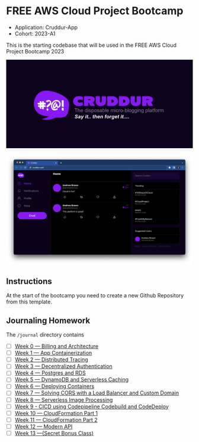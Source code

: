 # FREE AWS Cloud Project Bootcamp

- Application: Cruddur-App
- Cohort: 2023-A1
 
This is the starting codebase that will be used in the FREE AWS Cloud Project Bootcamp 2023

![Cruddur Graphic](_docs/assets/cruddur-banner.jpg)

![Cruddur Screenshot](_docs/assets/cruddur-screenshot.png)

## Instructions

At the start of the bootcamp you need to create a new Github Repository from this template.

## Journaling Homework

The `/journal` directory contains

- [ ] [Week 0 — Billing and Architecture](https://github.com/imaginarydumpling/aws-bootcamp-cruddur-2023-clone/blob/main/journal/Week%200%20%E2%80%94%20Billing%20and%20Architecture.md)
- [ ] [Week 1 — App Containerization](https://github.com/imaginarydumpling/aws-bootcamp-cruddur-2023-clone/blob/main/journal/Week%201%20%E2%80%94%20App%20Containerization.md)
- [ ] [Week 2 — Distributed Tracing](https://github.com/imaginarydumpling/aws-bootcamp-cruddur-2023-clone/blob/main/journal/Week%202%20%E2%80%94%20Distributed%20Tracing.md)
- [ ] [Week 3 — Decentralized Authentication](https://github.com/imaginarydumpling/aws-bootcamp-cruddur-2023-clone/blob/main/journal/Week%203%20%E2%80%94%20Decentralized%20Authentication.md)
- [ ] [Week 4 — Postgres and RDS](https://github.com/imaginarydumpling/aws-bootcamp-cruddur-2023-clone/blob/main/journal/Week%204%20%E2%80%94%20Postgres%20and%20RDS.md)
- [ ] [Week 5 — DynamoDB and Serverless Caching](https://github.com/imaginarydumpling/aws-bootcamp-cruddur-2023-clone/blob/main/journal/Week%205%20%E2%80%94%20DynamoDB%20and%20Serverless%20Caching.md)
- [ ] [Week 6 — Deploying Containers](https://github.com/imaginarydumpling/aws-bootcamp-cruddur-2023-clone/blob/main/journal/Week%206%20%E2%80%94%20Deploying%20Containers.md)
- [ ] [Week 7 — Solving CORS with a Load Balancer and Custom Domain](https://github.com/imaginarydumpling/aws-bootcamp-cruddur-2023-clone/blob/main/journal/Week%207%20%E2%80%94%20Solving%20CORS%20with%20a%20Load%20Balancer%20and%20Custom%20Domain.md)
- [ ] [Week 8 — Serverless Image Processing](https://github.com/imaginarydumpling/aws-bootcamp-cruddur-2023-clone/blob/main/journal/Week%208%20%E2%80%94%20Serverless%20Image%20Processing.md)
- [ ] [Week 9 - CICD using Codepipeline Codebuild and CodeDeploy](https://github.com/imaginarydumpling/aws-bootcamp-cruddur-2023-clone/blob/main/journal/Week%209%20-%20CICD%20using%20Codepipeline%20Codebuild%20and%20CodeDeploy.md)
- [ ] [Week 10 — CloudFormation Part 1](https://github.com/imaginarydumpling/aws-bootcamp-cruddur-2023-clone/blob/main/journal/Week%2010%20%E2%80%94%20CloudFormation%20Part%201.md)
- [ ] [Week 11 — CloudFormation Part 2](https://github.com/imaginarydumpling/aws-bootcamp-cruddur-2023-clone/blob/main/journal/Week%2011%20%E2%80%94%20CloudFormation%20Part%202.md)
- [ ] [Week 12 — Modern API](https://github.com/imaginarydumpling/aws-bootcamp-cruddur-2023-clone/blob/main/journal/Week%2012%20%E2%80%94%20Modern%20APIs.md)
- [ ] [Week 13 —(Secret Bonus Class)](https://github.com/imaginarydumpling/aws-bootcamp-cruddur-2023-clone/blob/main/journal/Week%2013%20%E2%80%94%20(Secret%20Bonus%20Class).md)
